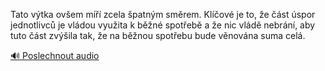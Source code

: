 
Tato výtka ovšem míří zcela špatným směrem. Klíčové je to, že část úspor jednotlivců je vládou využita k běžné spotřebě a že nic vládě nebrání, aby tuto část zvýšila tak, že na běžnou spotřebu bude věnována suma celá.

[🔊 Poslechnout audio](/data/7-paragraphs/audio/chapter_165/para_005-Tato-vtka-ovem-m-zcela-patnm-smrem-Klov.mp3)
